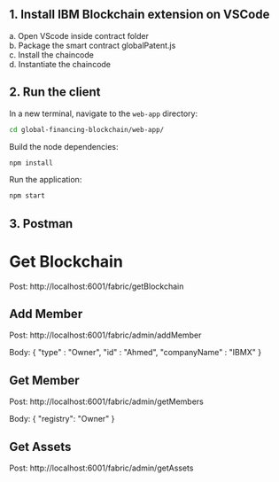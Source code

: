 
## 1. Install IBM Blockchain extension on VSCode
a. Open VScode inside contract folder  
b. Package the smart contract globalPatent.js  
c. Install the chaincode  
d. Instantiate the chaincode  

## 2. Run the client

In a new terminal, navigate to the `web-app` directory:

  ```bash
  cd global-financing-blockchain/web-app/
  ```

  Build the node dependencies:
  ```bash
  npm install
  ```

  Run the application:
  ```bash
  npm start
  ```

## 3. Postman

# Get Blockchain
Post:
http://localhost:6001/fabric/getBlockchain

## Add Member
Post:
http://localhost:6001/fabric/admin/addMember

Body:
{
	"type" : "Owner",
	"id" : "Ahmed",
	"companyName" : "IBMX"
}

## Get Member
Post:
http://localhost:6001/fabric/admin/getMembers

Body:
{
	"registry": "Owner"
}

## Get Assets
Post: 
http://localhost:6001/fabric/admin/getAssets
